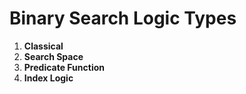 # Binary Search Logic Types

1. **Classical**
2. **Search Space**
3. **Predicate Function**
4. **Index Logic**